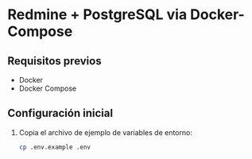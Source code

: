# Redmine + PostgreSQL via Docker-Compose

## Requisitos previos
- Docker
- Docker Compose

## Configuración inicial

1. Copia el archivo de ejemplo de variables de entorno:
   ```bash
   cp .env.example .env